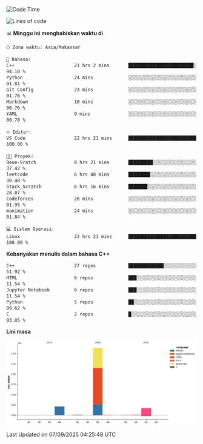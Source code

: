 <!--START_SECTION:waka-->
![Code Time](http://img.shields.io/badge/Code%20Time-451%20hrs%2010%20mins-blue)

![Lines of code](https://img.shields.io/badge/Sejak%20Hello%20World%20aku%20telah%20menulis-2.0%20million%20baris%20kode-blue)

📊 **Minggu ini menghabiskan waktu di** 

```text
🕑︎ Zona waktu: Asia/Makassar

💬 Bahasa: 
C++                      21 hrs 2 mins       ████████████████████████░   94.10 % 
Python                   24 mins             ░░░░░░░░░░░░░░░░░░░░░░░░░   01.81 % 
Git Config               23 mins             ░░░░░░░░░░░░░░░░░░░░░░░░░   01.76 % 
Markdown                 10 mins             ░░░░░░░░░░░░░░░░░░░░░░░░░   00.76 % 
YAML                     9 mins              ░░░░░░░░░░░░░░░░░░░░░░░░░   00.70 % 

🔥 Editor: 
VS Code                  22 hrs 21 mins      █████████████████████████   100.00 % 

🐱‍💻 Proyek: 
Qeue-Sratch              8 hrs 21 mins       █████████░░░░░░░░░░░░░░░░   37.42 % 
leetcode                 6 hrs 48 mins       ████████░░░░░░░░░░░░░░░░░   30.48 % 
Stack_Scratch            6 hrs 16 mins       ███████░░░░░░░░░░░░░░░░░░   28.07 % 
Codeforces               26 mins             ░░░░░░░░░░░░░░░░░░░░░░░░░   01.95 % 
manimation               24 mins             ░░░░░░░░░░░░░░░░░░░░░░░░░   01.84 % 

💻 Sistem Operasi: 
Linux                    22 hrs 21 mins      █████████████████████████   100.00 % 
```

**Kebanyakan menulis dalam bahasa C++** 

```text
C++                      27 repos            █████████████░░░░░░░░░░░░   51.92 % 
HTML                     6 repos             ███░░░░░░░░░░░░░░░░░░░░░░   11.54 % 
Jupyter Notebook         6 repos             ███░░░░░░░░░░░░░░░░░░░░░░   11.54 % 
Python                   5 repos             ██░░░░░░░░░░░░░░░░░░░░░░░   09.62 % 
C                        2 repos             █░░░░░░░░░░░░░░░░░░░░░░░░   03.85 % 
```



**Lini masa**

![Lines of Code chart](https://raw.githubusercontent.com/yusuf601/yusuf601/main/assets/bar_graph.png)


 Last Updated on 07/09/2025 04:25:48 UTC
<!--END_SECTION:waka-->

